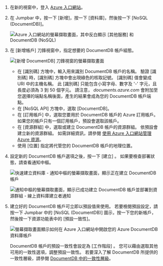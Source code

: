 1. 在新的視窗中，登入 [Azure 入口網站](https://portal.azure.com/)。
2. 在 Jumpbar 中，按一下 [新增]，按一下 [資料庫]，然後按一下 [NoSQL (DocumentDB)]。
   
   ![Azure 入口網站的螢幕擷取畫面，其中反白顯示 [其他服務] 和 DocumentDB (NoSQL)](./media/documentdb-create-dbaccount/create-nosql-db-databases-json-tutorial-1.png)  
3. 在 [新增帳戶]  刀鋒視窗中，指定想要的 DocumentDB 帳戶組態。
   
    ![[新增 DocumentDB] 刀鋒視窗的螢幕擷取畫面](./media/documentdb-create-dbaccount/create-nosql-db-databases-json-tutorial-2.png)
   
   * 在 [識別碼]  方塊中，輸入用來識別 DocumentDB 帳戶的名稱。  驗證 [識別碼] 時，[識別碼] 方塊中會出現綠色的核取記號。 [識別碼]  值會變成 URI 中的主機名稱。 此 [識別碼]  只能包含小寫字母、數字及 '-' 字元，且長度必須為 3 到 50 個字元。 請注意， *documents.azure.com* 會附加至您選擇的端點名稱後面，產生的結果會成為您的 DocumentDB 帳戶端點。
   * 在 [NoSQL API] 方塊中，選取 [DocumentDB]。  
   * 在 [訂用帳戶] 中，選取您要用於 DocumentDB 帳戶的 Azure 訂用帳戶。 如果您的帳戶只有一個訂用帳戶，預設會選取該帳戶。
   * 在 [資源群組] 中，選取或建立 DocumentDB 帳戶的資源群組。  依預設會建立新的資源群組。 如需詳細資訊，請參閱 [使用 Azure 入口網站管理 Azure 資源](../articles/azure-portal/resource-group-portal.md)。
   * 使用 [位置]  指定將代管您的 DocumentDB 帳戶的地理位置。 
4. 設定新的 DocumentDB 帳戶選項之後，按一下 [建立] 。 如果要檢查部署狀態，請查看通知中樞。  
   
   ![快速建立資料庫 - 通知中樞的螢幕擷取畫面，顯示正在建立 DocumentDB 帳戶](./media/documentdb-create-dbaccount/create-nosql-db-databases-json-tutorial-4.png)  
   
   ![通知中樞的螢幕擷取畫面，顯示已成功建立 DocumentDB 帳戶並部署到資源群組 - 線上資料庫建立者通知](./media/documentdb-create-dbaccount/create-nosql-db-databases-json-tutorial-5.png)
5. 建立好的 DocumentDB 帳戶可立即以預設值來使用。 若要檢閱預設設定，請按一下 Jumpbar 中的 [NoSQL (DocumentDB)] 圖示，按一下您的新帳戶，然後按一下資源功能表中的 [預設一致性]。

   ![螢幕擷取畫面顯示如何在 Azure 入口網站中開啟您的 Azure DocumentDB 資料庫帳戶](./media/documentdb-create-dbaccount/azure-documentdb-database-open-account-portal.png)  

   DocumentDB 帳戶的預設一致性會設定為 [工作階段] 。  您可以藉由選取其他可用的一致性選項，調整預設一致性。 若要深入了解 DocumentDB 所提供的一致性層級，請參閱 [DocumentDB 中的一致性層級](../articles/documentdb/documentdb-consistency-levels.md)。

[How to: Create a DocumentDB account]: #Howto
[Next steps]: #NextSteps
[documentdb-manage]:../articles/documentdb/documentdb-manage.md
